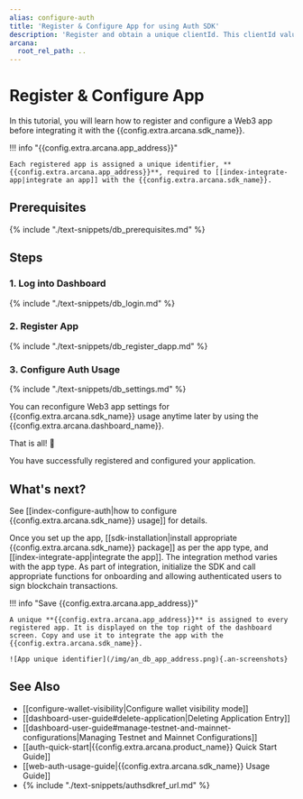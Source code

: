 ```yaml
---
alias: configure-auth
title: 'Register & Configure App for using Auth SDK'
description: 'Register and obtain a unique clientId. This clientId value is used to integrate the app with the Auth SDK. Use the dashboard to configure auth settings.'
arcana:
  root_rel_path: ..
---
```


# Register & Configure App

In this tutorial, you will learn how to register and configure a Web3 app before integrating it with the {{config.extra.arcana.sdk_name}}.

!!! info "{{config.extra.arcana.app_address}}"
    
    Each registered app is assigned a unique identifier, **{{config.extra.arcana.app_address}}**, required to [[index-integrate-app|integrate an app]] with the {{config.extra.arcana.sdk_name}}.

## Prerequisites

{% include "./text-snippets/db_prerequisites.md" %}

## Steps

### 1. Log into Dashboard

{% include "./text-snippets/db_login.md" %}

### 2. Register App

{% include "./text-snippets/db_register_dapp.md" %}

### 3. Configure Auth Usage

{% include "./text-snippets/db_settings.md" %}

You can reconfigure Web3 app settings for {{config.extra.arcana.sdk_name}} usage anytime later by using the {{config.extra.arcana.dashboard_name}}.

That is all! 🎉

You have successfully registered and configured your application.  

## What's next?

See [[index-configure-auth|how to configure {{config.extra.arcana.sdk_name}} usage]] for details.

Once you set up the app, [[sdk-installation|install appropriate {{config.extra.arcana.sdk_name}} package]] as per the app type, and [[index-integrate-app|integrate the app]]. The integration method varies with the app type. As part of integration, initialize the SDK and call appropriate functions for onboarding and allowing authenticated users to sign blockchain transactions.

!!! info "Save {{config.extra.arcana.app_address}}"

    A unique **{{config.extra.arcana.app_address}}** is assigned to every registered app. It is displayed on the top right of the dashboard screen. Copy and use it to integrate the app with the {{config.extra.arcana.sdk_name}}.

    ![App unique identifier](/img/an_db_app_address.png){.an-screenshots}

## See Also

* [[configure-wallet-visibility|Configure wallet visibility mode]]
* [[dashboard-user-guide#delete-application|Deleting Application Entry]]
* [[dashboard-user-guide#manage-testnet-and-mainnet-configurations|Managing Testnet and Mainnet Configurations]]
* [[auth-quick-start|{{config.extra.arcana.product_name}} Quick Start Guide]] 
* [[web-auth-usage-guide|{{config.extra.arcana.sdk_name}} Usage Guide]]
* {% include "./text-snippets/authsdkref_url.md" %}